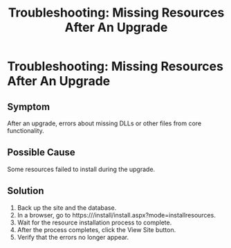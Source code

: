 ﻿---
uid: ts-install-missing-resources
topic: ts-install-missing-resources
locale: en
title: "Troubleshooting: Missing Resources After An Upgrade"
dnneditions: DNN Platform,Evoq Content,Evoq Engage
dnnversion: 09.02.00
parent-topic: administrators-troubleshooting-overview
related-topics: ts-how-to-increase-max-upload-file-size,ts-error-login-ip-filtering-is-currently-disabled,ts-error-another-user-has-taken-action-on-the-page,ts-error-unknown-server-tag-DNNComboBox,ts-error-could-not-load-awssdk,ts-error-sql-timeout,ts-error-argumentnullexception-after-move-upgrade,ts-mixed-content-ssl,ts-broken-profile-image,ts-page-remains-in-draft,ts-unable-to-remove-page-redirect-urls,ts-site-theme-not-loading,ts-incomplete-content-localization,ts-missing-persona-bar
---

# Troubleshooting: Missing Resources After An Upgrade

## Symptom

After an upgrade, errors about missing DLLs or other files from core functionality.

## Possible Cause

Some resources failed to install during the upgrade.

## Solution

1.  Back up the site and the database.
2.  In a browser, go to https://<yourdomain>/install/install.aspx?mode=installresources.
3.  Wait for the resource installation process to complete.
4.  After the process completes, click the View Site button.
5.  Verify that the errors no longer appear.
